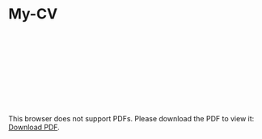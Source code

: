 # My-CV
<object data="CV_Dillon.pdf" type="application/pdf" width="700px" height="700px">
    <embed src="CV_Dillon.pdf">
        <p>This browser does not support PDFs. Please download the PDF to view it: <a href="CV_Dillon.pdf">Download PDF</a>.</p>
    </embed>
</object>